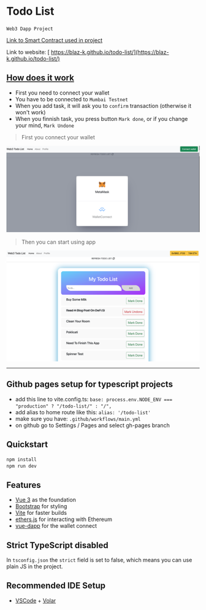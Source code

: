# Todo List

`Web3 Dapp Project`

[Link to <ins>Smart Contract</ins> used in project](https://mumbai.polygonscan.com/address/0x5269d63d6d2c25ba95ae2cb9fd5b46f1e48635a8)

Link to website: [ https://blaz-k.github.io/todo-list/](https://blaz-k.github.io/todo-list/)

## <ins>How does it work</ins>

- First you need to connect your wallet
- You have to be connected to `Mumbai Testnet`
- When you add task, it will ask you to `confirm` transaction (otherwise it won't work)
- When you finnish task, you press button `Mark done`, or if you change your mind, `Mark Undone`

> First you connect your wallet

![](src/assets/connect.png)
<br>

> Then you can start using app

![](src/assets/todo.png)

<hr>

## Github pages setup for typescript projects

- add this line to vite.config.ts: `base: process.env.NODE_ENV === "production" ? "/todo-list/" : "/",`
- add alias to home route like this: `alias: '/todo-list'`
- make sure you have: `.github/workflows/main.yml`
- on github go to Settings / Pages and select gh-pages branch

## Quickstart

```bash
npm install
npm run dev
```

## Features

- [Vue 3](https://v3.vuejs.org/guide/introduction.html#what-is-vue-js) as the foundation
- [Bootstrap](https://getbootstrap.com) for styling
- [Vite](https://vitejs.dev/guide/) for faster builds
- [ethers.js](https://docs.ethers.io/v5/) for interacting with Ethereum
- [vue-dapp](https://github.com/chnejohnson/vue-dapp) for the wallet connect

## Strict TypeScript disabled

In `tsconfig.json` the `strict` field is set to false, which means you can use plain JS in
the project.

## Recommended IDE Setup

- [VSCode](https://code.visualstudio.com/) + [Volar](https://marketplace.visualstudio.com/items?itemName=johnsoncodehk.volar)
